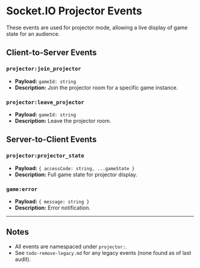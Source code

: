 # Socket.IO Projector Events

These events are used for projector mode, allowing a live display of game state for an audience.

## Client-to-Server Events

### `projector:join_projector`
- **Payload:** `gameId: string`
- **Description:** Join the projector room for a specific game instance.

### `projector:leave_projector`
- **Payload:** `gameId: string`
- **Description:** Leave the projector room.

## Server-to-Client Events

### `projector:projector_state`
- **Payload:** `{ accessCode: string, ...gameState }`
- **Description:** Full game state for projector display.

### `game:error`
- **Payload:** `{ message: string }`
- **Description:** Error notification.

---

## Notes
- All events are namespaced under `projector:`.
- See `todo-remove-legacy.md` for any legacy events (none found as of last audit).
